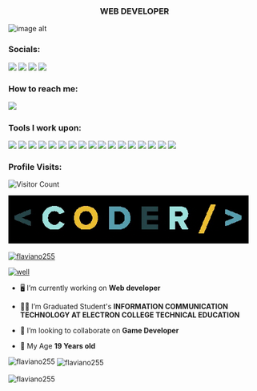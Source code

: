 <h3 align="center">WEB DEVELOPER</h3>



![image alt](https://github.com/flaviano255/flaviano255/blob/57ecf8bdf5594f81741d1ab9352825d1ba884764/R_20240808_084331_0002.gif)

### Socials: 
<a href="https://youtube.com/@off854?si=s3yXbMBJydBDwnG_"><img src="https://img.shields.io/badge/Roel-FF0000?style=for-the-badge&logo=youtube&logoColor=white"></a> <a href="https://https://www.instagram.com/wellaint3imp?igsh=azZ0aGxtOWhxNDF5"><img src="https://img.shields.io/badge/Wellaint3imp-%23E4405F.svg?&style=for-the-badge&logo=instagram&logoColor=white"></a>  <a href="https://https://www.linkedin.com/in/roel-flaviano-779abb294//"><img src="https://img.shields.io/badge/Roel Flaviano-%230077B5.svg?&style=for-the-badge&logo=linkedin&logoColor=white"></a> <a href="https://www.facebook.com/roel.flaviano.395?mibextid=ZbWKwL/"><img src="https://img.shields.io/badge/Roel Flaviano-1877F2?style=for-the-badge&logo=facebook&logoColor=white"></a>
<br>

### How to reach me: 
<a href="mailto: roelflaviano269@gmail.com">
<img src="https://img.shields.io/badge/-roelflaviano269@gmail.com-7B83EB?&style=for-the-badge&logo=Microsoft-outlook&logoColor=white" ></a>

### Tools I work upon:

<img src="https://img.shields.io/badge/html5-%23E34F26.svg?style=for-the-badge&logo=html5&logoColor=white">   <img src="https://img.shields.io/badge/css3%20-%2314354C.svg?&style=for-the-badge&logo=css3&logoColor=white">   <img src="https://img.shields.io/badge/javascript%20-%23323330.svg?&style=for-the-badge&logo=javascript&logoColor=%23F7DF1E">  <img src="https://img.shields.io/badge/react-%2320232a.svg?style=for-the-badge&logo=react&logoColor=%2361DAFB">  <img src="https://img.shields.io/badge/Babel-F9DC3e?style=for-the-badge&logo=babel&logoColor=black"> <img src="https://img.shields.io/badge/node.js%20-%23008CC1.svg?&style=for-the-badge&logo=node.js&logoColor=white"> <img src="https://img.shields.io/badge/mongodb%20-%2347A248svg?&style=for-the-badge&logo=mongodb&logoColor=white"> <img src="https://img.shields.io/badge/git%20-%23F05032.svg?&style=for-the-badge&logo=git&logoColor=white"/> <img src="http://img.shields.io/badge/-VS%20Code-000000?style=for-the-badge&logo=Visual-studio-code&logoColor=blue">  <img src="https://img.shields.io/badge/Canva-%2300C4CC.svg?style=for-the-badge&logo=Canva&logoColor=white"> <img src="https://img.shields.io/badge/figma-%23F24E1E.svg?style=for-the-badge&logo=figma&logoColor=white"> <img src="https://img.shields.io/badge/Eclipse-FE7A16.svg?style=for-the-badge&logo=Eclipse&logoColor=white"> <img src="https://img.shields.io/badge/Swift-FA7343?style=for-the-badge&logo=swift&logoColor=white"> <img src="https://img.shields.io/badge/TypeScript-007ACC?style=for-the-badge&logo=typescript&logoColor=white"> <img src="https://img.shields.io/badge/Flutter-02569B?style=for-the-badge&logo=flutter&logoColor=white"> <img src="https://img.shields.io/badge/python-3670A0?style=for-the-badge&logo=python&logoColor=ffdd54"> <img src="https://img.shields.io/badge/C++-00599C?style=flat-square&logo=C%2B%2B&logoColor=white">

 ### Profile Visits:
![Visitor Count](https://profile-counter.glitch.me/{carlcastanas}/count.svg)

![image alt](https://github.com/flaviano255/flaviano255/blob/a60d6cb30284985d676ec422eb46808709e2ea2d/MYI6NK4JOGpOzOriEg.gif)




<p align="left"> <a href="https://github.com/ryo-ma/github-profile-trophy"><img src="https://github-profile-trophy.vercel.app/?username=flaviano255" alt="flaviano255" /></a> </p>

<p align="left"> <a href="https://twitter.com/well" target="blank"><img src="https://img.shields.io/twitter/follow/well?logo=twitter&style=for-the-badge" alt="well" /></a> </p>

- 🖥️ I’m currently working on **Web developer**

- 👨‍🎓 I’m Graduated Student's **INFORMATION COMMUNICATION TECHNOLOGY AT ELECTRON COLLEGE TECHNICAL EDUCATION**

- 👯 I’m looking to collaborate on **Game Developer**

- 💬 My Age **19 Years old**

<p><img align="left" src="https://github-readme-stats.vercel.app/api/top-langs?username=flaviano255&show_icons=true&locale=en&layout=compact" alt="flaviano255" /></p>

<p>&nbsp;<img align="center" src="https://github-readme-stats.vercel.app/api?username=flaviano255&show_icons=true&locale=en" alt="flaviano255" /></p>

<p><img align="center" src="https://github-readme-streak-stats.herokuapp.com/?user=flaviano255&" alt="flaviano255" /></p>
